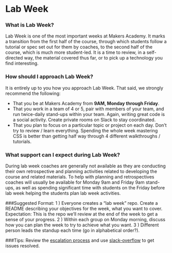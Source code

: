 Lab Week
========

### What is Lab Week?
Lab Week is one of the most important weeks at Makers Academy. It marks a transition from the first half of the course, through which students follow a tutorial or spec set out for them by coaches, to the second half of the course, which is much more student-led. It is a time to review, in a self-directed way, the material covered thus far, or to pick up a technology you find interesting.

### How should I approach Lab Week?
It is entirely up to you how you approach Lab Week. That said, we strongly recommend the following:
- That you be at Makers Academy from **9AM, Monday through Friday**.
- That you work in a team of 4 or 5, pair with members of your team, and run twice-daily stand-ups within your team. Again, writing great code is a social activity. Create private rooms on Slack to stay coordinated.
- That you plan to focus on a particular topic or project on each day. Don’t try to review / learn everything. Spending the whole week mastering CSS is better than getting half way through 4 different walkthroughs / tutorials.

### What support can I expect during Lab Week?
During lab week coaches are generally not available as they are conducting their own retrospective and planning activities related to developing the course and related materials.  To help with planning and retrospectives coaches will usually be available for Monday 9am and Friday 9am stand-ups, as well as spending significant time with students on the Friday before lab week helping the students plan lab week activities.

###Suggested Format:
1 ) Everyone creates a “lab week” repo. Create a README describing your objectives for the week, what you want to cover. Expectation: This is the repo we’ll review at the end of the week to get a sense of your progress.
2 ) Within each group on Monday morning, discuss how you can plan the week to try to achieve what you want.
3 ) Different person leads the standup each time (go in alphabetical order?).

###Tips:
Review the [escalation process](https://github.com/makersacademy/course/blob/master/pills/escalation_process.md) and use [slack-overflow](https://github.com/makersacademy/slack-overflow) to get issues resolved.
